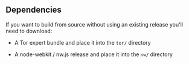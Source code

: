 
## Dependencies

If you want to build from source without using an existing
release you'll need to download:

 * A Tor expert bundle and place it into the `tor/` directory
 
 * A node-webkit / nw.js release and place it into the `nw/` directory


